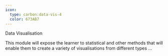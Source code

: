 ```yaml
---
icon:
  type: carbon:data-vis-4
  color: 673AB7
---
```

Data Visualisation

This module will expose the learner to statistical and other methods that will enable them to create a variety of visualisations from different types  ... 
